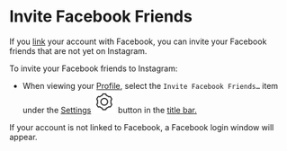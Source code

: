 # Invite Facebook Friends

If you [link](linkedaccounts.md) your account with Facebook, you can invite your Facebook friends that are not yet on Instagram.

To invite your Facebook friends to Instagram:

* When viewing your [Profile](../), select the `Invite Facebook Friends…` item under the [Settings](./) ![](../../../.gitbook/assets/settings.png) button in the [title bar.](../../../misc/glossary.md#title-bar)

If your account is not linked to Facebook, a Facebook login window will appear.

